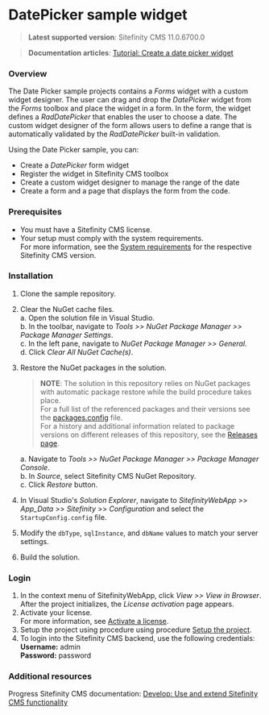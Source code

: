 DatePicker sample widget
=====================================

>**Latest supported version**: Sitefinity CMS 11.0.6700.0

>**Documentation articles**: [Tutorial: Create a date picker widget](http://docs.sitefinity.com/tutorial-create-a-date-picker-widget-webforms)

### Overview

The Date Picker sample projects contains a _Forms_ widget with a custom widget designer. The user can drag and drop the _DatePicker_ widget from the _Forms_ toolbox and place the widget in a form. In the form, the widget defines a _RadDatePicker_ that enables the user to choose a date. The custom widget designer of the form allows users to define a range that is automatically validated by the _RadDatePicker_ built-in validation. 

Using the Date Picker sample, you can: 

* Create a _DatePicker_ form widget
* Register the widget in Sitefinity CMS toolbox
* Create a custom widget designer to manage the range of the date 
* Create a form and a page that displays the form from the code. 

### Prerequisites
- You must have a Sitefinity CMS license.
- Your setup must comply with the system requirements.  
 For more information, see the [System requirements](https://docs.sitefinity.com/system-requirements) for the  respective Sitefinity CMS version.

### Installation

1. Clone the sample repository.
2. Clear the NuGet cache files.  
 a. Open the solution file in Visual Studio.  
 b. In the toolbar, navigate to _Tools >> NuGet Package Manager >> Package Manager Settings_.  
 c. In the left pane, navigate to _NuGet Package Manager >> General_.  
 d. Click _Clear All NuGet Cache(s)_.  
3. Restore the NuGet packages in the solution.  
   
   >**NOTE**: The solution in this repository relies on NuGet packages with automatic package restore while the build procedure takes place.   
   >For a full list of the referenced packages and their versions see the [packages.config](http://github.com/Sitefinity-SDK/Telerik.Sitefinity.Samples.DatePicker/blob/master/SitefinityWebApp/packages.config) file.    
   >For a history and additional information related to package versions on different releases of this repository, see the [Releases page](http://github.com/Sitefinity-SDK/Telerik.Sitefinity.Samples.DatePicker/releases).
   >  
   a. Navigate to _Tools >> NuGet Package Manager >> Package Manager Console_.  
   b. In _Source_, select Sitefinity CMS NuGet Repository.  
   c. Click _Restore_ button.
3. In Visual Studio's _Solution Explorer_, navigate to _SitefinityWebApp_ >> _App_Data_ >> _Sitefinity_ >> _Configuration_ and select the `StartupConfig.config` file. 
4. Modify the `dbType`, `sqlInstance`, and `dbName` values to match your server settings.
5. Build the solution.

### Login

1. In the context menu of SitefinityWebApp, click _View >> View in Browser_.  
 After the project initializes, the _License activation_ page appears.
2. Activate your license.  
 For more information, see [Activate a license](http://docs.sitefinity.com/activate-a-license).
3. Setup the project using procedure using procedure [Setup the project](https://docs.sitefinity.com/configure-and-start-a-project).
4. To login into the Sitefinity CMS backend, use the following credentials:  
 **Username:** admin  
 **Password:** password

### Additional resources
Progress Sitefinity CMS documentation: [Develop: Use and extend Sitefinity CMS functionality](http://docs.sitefinity.com/develop-create-and-manage-website-content)
